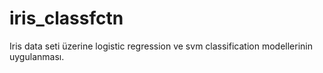 # iris_classfctn
Iris data seti üzerine logistic regression ve svm classification modellerinin uygulanması.
